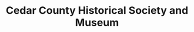 ---
layout: repo
title: "Cedar County Historical Society and Museum"
id: 11609
permalink: repos/11609/
---